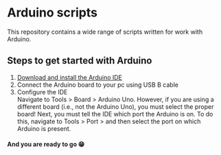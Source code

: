 # Arduino scripts

This repository contains a wide range of scripts written for work with Arduino. 

## Steps to get started with Arduino
1. [Download and install the Arduino IDE](https://www.arduino.cc/en/Main/Software)
2. Connect the Arduino board to your pc using USB B cable
3. Configure the IDE <br>
Navigate to Tools > Board > Arduino Uno. However, if you are using a different board (i.e., not the Arduino Uno), you must select the proper board!
Next, you must tell the IDE which port the Arduino is on. To do this, navigate to Tools > Port > and then select the port on which Arduino is present.

#### And you are ready to go 😁
